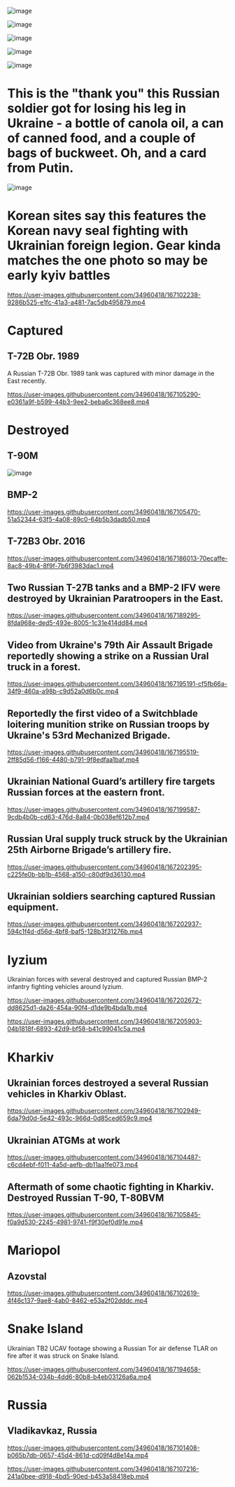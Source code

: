 ![image](https://user-images.githubusercontent.com/34960418/167103189-ad4f74ef-7a49-4d03-ac1c-b9947620e822.png)

![image](https://user-images.githubusercontent.com/34960418/167104973-e04dd85a-da2a-44a9-9452-fc485bce51ad.png)

![image](https://user-images.githubusercontent.com/34960418/167105060-de79ecc1-96fc-4c66-b4b1-509c14b0098a.png)

![image](https://user-images.githubusercontent.com/34960418/167105104-6051ee94-b8e3-433e-98d8-1c3598062dcc.png)

![image](https://user-images.githubusercontent.com/34960418/167193337-b11d705e-6485-4a82-b11c-1ae2bbfcf991.png)


# This is the "thank you" this Russian soldier got for losing his leg in Ukraine - a bottle of canola oil, a can of canned food, and a couple of bags of buckweet. Oh, and a card from Putin.

![image](https://user-images.githubusercontent.com/34960418/167101836-31ea11cd-409f-4b8e-8f51-21de25a0cc34.png)


# Korean sites say this features the Korean navy seal fighting with Ukrainian foreign legion. Gear kinda matches the one photo so may be early kyiv battles

https://user-images.githubusercontent.com/34960418/167102238-9286b525-e1fc-41a3-a481-7ac5db495879.mp4


# Captured

## T-72B Obr. 1989

A Russian T-72B Obr. 1989 tank was captured with minor damage in the East recently.

https://user-images.githubusercontent.com/34960418/167105290-e0361a9f-b599-44b3-9ee2-beba6c368ee8.mp4


# Destroyed

## T-90M

![image](https://user-images.githubusercontent.com/34960418/167194024-79971921-fc87-4391-b3fa-b8c557263322.png)


## BMP-2

https://user-images.githubusercontent.com/34960418/167105470-51a52344-63f5-4a08-89c0-64b5b3dadb50.mp4


## T-72B3 Obr. 2016 

https://user-images.githubusercontent.com/34960418/167186013-70ecaffe-8ac8-49b4-8f9f-7b6f3983dac1.mp4


## Two Russian T-27B tanks and a BMP-2 IFV were destroyed by Ukrainian Paratroopers in the East.

https://user-images.githubusercontent.com/34960418/167189295-8fda968e-ded5-493e-8005-1c31e414dd84.mp4


## Video from Ukraine's 79th Air Assault Brigade reportedly showing a strike on a Russian Ural truck in a forest.

https://user-images.githubusercontent.com/34960418/167195191-cf5fb66a-34f9-460a-a98b-c9d52a0d6b0c.mp4


## Reportedly the first video of a Switchblade loitering munition strike on Russian troops by Ukraine's 53rd Mechanized Brigade.

https://user-images.githubusercontent.com/34960418/167195519-2ff85d56-f166-4480-b791-9f8edfaa1baf.mp4


## Ukrainian National Guard’s artillery fire targets Russian forces at the eastern front.

https://user-images.githubusercontent.com/34960418/167199587-9cdb4b0b-cd63-476d-8a84-0b038ef612b7.mp4


## Russian Ural supply truck struck by the Ukrainian 25th Airborne Brigade’s artillery fire.

https://user-images.githubusercontent.com/34960418/167202395-c225fe0b-bb1b-4568-a150-c80df9d36130.mp4


## Ukrainian soldiers searching captured Russian equipment. 

https://user-images.githubusercontent.com/34960418/167202937-594c1f4d-d56d-4bf8-baf5-128b3f31276b.mp4


# Iyzium

Ukrainian forces with several destroyed and captured Russian BMP-2 infantry fighting vehicles around Iyzium.

https://user-images.githubusercontent.com/34960418/167202672-dd8625d1-da26-454a-90f4-d1de9b4bda1b.mp4

https://user-images.githubusercontent.com/34960418/167205903-04b1818f-6893-42d9-bf58-b41c99041c5a.mp4


# Kharkiv

## Ukrainian forces destroyed a several Russian vehicles in Kharkiv Oblast. 

https://user-images.githubusercontent.com/34960418/167102949-6da79d0d-5e42-493c-966d-0d85ced659c9.mp4


## Ukrainian ATGMs at work

https://user-images.githubusercontent.com/34960418/167104487-c6cd4ebf-f011-4a5d-aefb-db11aa1fe073.mp4


## Aftermath of some chaotic fighting in Kharkiv. Destroyed Russian T-90, T-80BVM

https://user-images.githubusercontent.com/34960418/167105845-f0a9d530-2245-4981-9741-f9f30ef0d91e.mp4


# Mariopol

## Azovstal

https://user-images.githubusercontent.com/34960418/167102619-4f46c137-9ae8-4ab0-8462-e53a2f02dddc.mp4


# Snake Island

Ukrainian TB2 UCAV footage showing a Russian Tor air defense TLAR on fire after it was struck on Snake Island.

https://user-images.githubusercontent.com/34960418/167194658-062b1534-034b-4dd6-80b8-b4eb03126a6a.mp4


# Russia

## Vladikavkaz, Russia

https://user-images.githubusercontent.com/34960418/167101408-b065b7db-0657-45d4-861d-cd09f4d8e14a.mp4

https://user-images.githubusercontent.com/34960418/167107216-241a0bee-d918-4bd5-90ed-b453a58418eb.mp4

